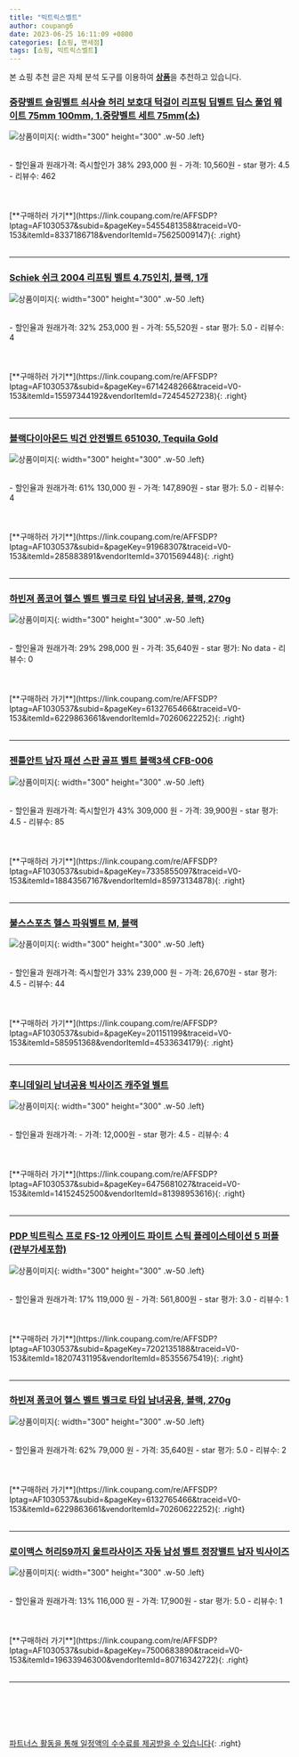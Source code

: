 ```yaml
---
title: "빅트릭스벨트"
author: coupang6
date: 2023-06-25 16:11:09 +0800
categories: [쇼핑, 면세점]
tags: [쇼핑, 빅트릭스벨트]
---
```


본 쇼핑 추천 글은 자체 분석 도구를 이용하여 [**상품**](https://link.coupang.com/a/bao1ui)을 추천하고 있습니다.

### [중량벨트 슬링벨트 쇠사슬 허리 보호대 턱걸이 리프팅 딥벨트 딥스 풀업 웨이트 75mm 100mm, 1.중량벨트 세트 75mm(소)](https://link.coupang.com/re/AFFSDP?lptag=AF1030537&subid=&pageKey=5455481358&traceid=V0-153&itemId=8337186718&vendorItemId=75625009147)

![상품이미지](https://thumbnail10.coupangcdn.com/thumbnails/remote/230x230ex/image/vendor_inventory/f88b/9516e38d01c7db0e1256b41cf98df4cf68166dbc4300cab9f318344d370e.png){: width="300" height="300" .w-50 .left}


<br>
- 할인율과 원래가격: 즉시할인가 38%  293,000   원
- 가격: 10,560원
- star 평가: 4.5
- 리뷰수: 462
<br>
<br>
<br>
<br>
[**구매하러 가기**](https://link.coupang.com/re/AFFSDP?lptag=AF1030537&subid=&pageKey=5455481358&traceid=V0-153&itemId=8337186718&vendorItemId=75625009147){: .right}
<br>
<br>

---

### [Schiek 쉬크 2004 리프팅 벨트 4.75인치, 블랙, 1개](https://link.coupang.com/re/AFFSDP?lptag=AF1030537&subid=&pageKey=6714248266&traceid=V0-153&itemId=15597344192&vendorItemId=72454527238)

![상품이미지](https://thumbnail9.coupangcdn.com/thumbnails/remote/230x230ex/image/vendor_inventory/1349/5000461bf4bd902f1b121affe84f3c99abc3e07d5d72620b4e7873a387e5.jpg){: width="300" height="300" .w-50 .left}


<br>
- 할인율과 원래가격: 32%  253,000   원
- 가격: 55,520원
- star 평가: 5.0
- 리뷰수: 4
<br>
<br>
<br>
<br>
[**구매하러 가기**](https://link.coupang.com/re/AFFSDP?lptag=AF1030537&subid=&pageKey=6714248266&traceid=V0-153&itemId=15597344192&vendorItemId=72454527238){: .right}
<br>
<br>

---

### [블랙다이아몬드 빅건 안전벨트 651030, Tequila Gold](https://link.coupang.com/re/AFFSDP?lptag=AF1030537&subid=&pageKey=91968307&traceid=V0-153&itemId=285883891&vendorItemId=3701569448)

![상품이미지](https://thumbnail6.coupangcdn.com/thumbnails/remote/230x230ex/image/retail/images/2018/05/15/14/7/5bd5ee7a-b322-40b5-b57c-32ccb61e932c.jpg){: width="300" height="300" .w-50 .left}


<br>
- 할인율과 원래가격: 61%  130,000   원
- 가격: 147,890원
- star 평가: 5.0
- 리뷰수: 4
<br>
<br>
<br>
<br>
[**구매하러 가기**](https://link.coupang.com/re/AFFSDP?lptag=AF1030537&subid=&pageKey=91968307&traceid=V0-153&itemId=285883891&vendorItemId=3701569448){: .right}
<br>
<br>

---

### [하빈져 폼코어 헬스 벨트 벨크로 타입 남녀공용, 블랙, 270g](https://link.coupang.com/re/AFFSDP?lptag=AF1030537&subid=&pageKey=6132765466&traceid=V0-153&itemId=6229863661&vendorItemId=70260622252)

![상품이미지](https://thumbnail7.coupangcdn.com/thumbnails/remote/230x230ex/image/retail/images/38882656571696-b0d6cc9e-77e5-4ec3-9ecd-6df190bd1329.jpg){: width="300" height="300" .w-50 .left}


<br>
- 할인율과 원래가격: 29%  298,000   원
- 가격: 35,640원
- star 평가: No data
- 리뷰수: 0
<br>
<br>
<br>
<br>
[**구매하러 가기**](https://link.coupang.com/re/AFFSDP?lptag=AF1030537&subid=&pageKey=6132765466&traceid=V0-153&itemId=6229863661&vendorItemId=70260622252){: .right}
<br>
<br>

---

### [젠틀안트 남자 패션 스판 골프 벨트 블랙3색 CFB-006](https://link.coupang.com/re/AFFSDP?lptag=AF1030537&subid=&pageKey=7335855097&traceid=V0-153&itemId=18843567167&vendorItemId=85973134878)

![상품이미지](https://thumbnail6.coupangcdn.com/thumbnails/remote/230x230ex/image/vendor_inventory/1965/9b2994330ad7cbc6c14d24445f56f5e03075ef5fbf1aae16c9edbdda2c90.jpg){: width="300" height="300" .w-50 .left}


<br>
- 할인율과 원래가격: 즉시할인가 43%  309,000   원
- 가격: 39,900원
- star 평가: 4.5
- 리뷰수: 85
<br>
<br>
<br>
<br>
[**구매하러 가기**](https://link.coupang.com/re/AFFSDP?lptag=AF1030537&subid=&pageKey=7335855097&traceid=V0-153&itemId=18843567167&vendorItemId=85973134878){: .right}
<br>
<br>

---

### [불스스포츠 헬스 파워벨트 M, 블랙](https://link.coupang.com/re/AFFSDP?lptag=AF1030537&subid=&pageKey=201151199&traceid=V0-153&itemId=585951368&vendorItemId=4533634179)

![상품이미지](https://thumbnail8.coupangcdn.com/thumbnails/remote/230x230ex/image/retail/images/10141737805755-34933c2c-948d-4830-a6aa-de03d5a490cb.jpg){: width="300" height="300" .w-50 .left}


<br>
- 할인율과 원래가격: 즉시할인가 33%  239,000   원
- 가격: 26,670원
- star 평가: 4.5
- 리뷰수: 44
<br>
<br>
<br>
<br>
[**구매하러 가기**](https://link.coupang.com/re/AFFSDP?lptag=AF1030537&subid=&pageKey=201151199&traceid=V0-153&itemId=585951368&vendorItemId=4533634179){: .right}
<br>
<br>

---

### [후니데일리 남녀공용 빅사이즈 캐주얼 벨트](https://link.coupang.com/re/AFFSDP?lptag=AF1030537&subid=&pageKey=6475681027&traceid=V0-153&itemId=14152452500&vendorItemId=81398953616)

![상품이미지](https://thumbnail10.coupangcdn.com/thumbnails/remote/230x230ex/image/rs_quotation_api/xifkhjmr/a40936b5051d4817be63913f2defb85b.png){: width="300" height="300" .w-50 .left}


<br>
- 할인율과 원래가격: 
- 가격: 12,000원
- star 평가: 4.5
- 리뷰수: 4
<br>
<br>
<br>
<br>
[**구매하러 가기**](https://link.coupang.com/re/AFFSDP?lptag=AF1030537&subid=&pageKey=6475681027&traceid=V0-153&itemId=14152452500&vendorItemId=81398953616){: .right}
<br>
<br>

---

### [PDP 빅트릭스 프로 FS-12 아케이드 파이트 스틱 플레이스테이션 5 퍼플(관부가세포함)](https://link.coupang.com/re/AFFSDP?lptag=AF1030537&subid=&pageKey=7202135188&traceid=V0-153&itemId=18207431195&vendorItemId=85355675419)

![상품이미지](https://thumbnail7.coupangcdn.com/thumbnails/remote/230x230ex/image/vendor_inventory/971a/9dbd850257c784d888a34f7f0c29f5e3a5ef1d37970e2a1656a73c761d40.jpg){: width="300" height="300" .w-50 .left}


<br>
- 할인율과 원래가격: 17%  119,000   원
- 가격: 561,800원
- star 평가: 3.0
- 리뷰수: 1
<br>
<br>
<br>
<br>
[**구매하러 가기**](https://link.coupang.com/re/AFFSDP?lptag=AF1030537&subid=&pageKey=7202135188&traceid=V0-153&itemId=18207431195&vendorItemId=85355675419){: .right}
<br>
<br>

---

### [하빈져 폼코어 헬스 벨트 벨크로 타입 남녀공용, 블랙, 270g](https://link.coupang.com/re/AFFSDP?lptag=AF1030537&subid=&pageKey=6132765466&traceid=V0-153&itemId=6229863661&vendorItemId=70260622252)

![상품이미지](https://thumbnail7.coupangcdn.com/thumbnails/remote/230x230ex/image/retail/images/38882656571696-b0d6cc9e-77e5-4ec3-9ecd-6df190bd1329.jpg){: width="300" height="300" .w-50 .left}


<br>
- 할인율과 원래가격: 62%  79,000   원
- 가격: 35,640원
- star 평가: 5.0
- 리뷰수: 2
<br>
<br>
<br>
<br>
[**구매하러 가기**](https://link.coupang.com/re/AFFSDP?lptag=AF1030537&subid=&pageKey=6132765466&traceid=V0-153&itemId=6229863661&vendorItemId=70260622252){: .right}
<br>
<br>

---

### [로이맥스 허리59까지 울트라사이즈 자동 남성 벨트 정장밸트 남자 빅사이즈](https://link.coupang.com/re/AFFSDP?lptag=AF1030537&subid=&pageKey=7500683890&traceid=V0-153&itemId=19633946300&vendorItemId=80716342722)

![상품이미지](https://thumbnail6.coupangcdn.com/thumbnails/remote/230x230ex/image/vendor_inventory/25de/f2056f4aae9d30ef46bdea20459c648ad61194bb8b2b3bce83cdc32d8f78.jpg){: width="300" height="300" .w-50 .left}


<br>
- 할인율과 원래가격: 13%  116,000   원
- 가격: 17,900원
- star 평가: 5.0
- 리뷰수: 1
<br>
<br>
<br>
<br>
[**구매하러 가기**](https://link.coupang.com/re/AFFSDP?lptag=AF1030537&subid=&pageKey=7500683890&traceid=V0-153&itemId=19633946300&vendorItemId=80716342722){: .right}
<br>
<br>

---
<br><br><br><br><br> [파트너스 활동을 통해 일정액의 수수료를 제공받을 수 있습니다](https://link.coupang.com/a/bao1ui){: .right}